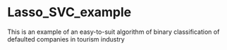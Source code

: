 # Lasso_SVC_example
This is an example of an easy-to-suit algorithm of binary classification of defaulted companies in tourism industry

